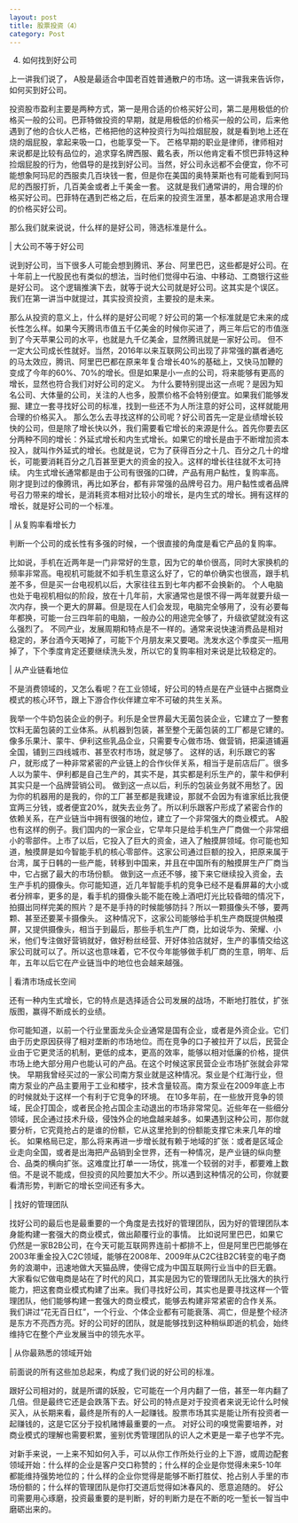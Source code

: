 ```yaml
---
layout: post
title: 股票投资（4）
category: Post
---
```


4. 如何找到好公司

上一讲我们说了， A股是最适合中国老百姓普通散户的市场。这一讲我来告诉你，如何买到好公司。

投资股市盈利主要是两种方式，第一是用合适的价格买好公司，第二是用极低的价格买一般的公司。巴菲特做投资的早期，就是用极低的价格买一般的公司，后来他遇到了他的合伙人芒格，芒格把他的这种投资行为叫捡烟屁股，就是看到地上还在烧的烟屁股，拿起来吸一口，也能享受一下。
芒格早期的职业是律师，律师相对来说都是比较有品位的，追求穿名牌西服、戴名表，所以他肯定看不惯巴菲特这种捡烟屁股的行为，他倡导的是找到好公司。当然，好公司永远都不会便宜，你不可能想象阿玛尼的西服卖几百块钱一套，但是你在美国的奥特莱斯也有可能看到阿玛尼的西服打折，几百美金或者上千美金一套。
这就是我们通常讲的，用合理的价格买好公司。巴菲特在遇到芒格之后，在后来的投资生涯里，基本都是追求用合理的价格买好公司。

那么我们就来说说，什么样的是好公司，筛选标准是什么。  

| 大公司不等于好公司

说到好公司，当下很多人可能会想到腾讯、茅台、阿里巴巴，这些都是好公司。在十年前上一代股民也有类似的想法，当时他们觉得中石油、中移动、工商银行这些是好公司。
这个逻辑推演下去，就等于说大公司就是好公司。这其实是个误区。我们在第一讲当中就提过，其实投资投资，主要投的是未来。

那么从投资的意义上，什么样的是好公司呢？好公司的第一个标准就是它未来的成长性怎么样。如果今天腾讯市值五千亿美金的时候你买进了，两三年后它的市值涨到了今天苹果公司的水平，也就是九千亿美金，显然腾讯就是一家好公司。
但不一定大公司成长性就好。当然，2016年以来互联网公司出现了非常强的赢者通吃的马太效应，腾讯、阿里巴巴都在原来年复合增长40%的基础上，又快马加鞭的变成了今年的60%、70%的增长。但是如果是小一点的公司，将来能够有更高的增长，显然也符合我们对好公司的定义。
为什么要特别提出这一点呢？是因为知名公司、大体量的公司，关注的人也多，股票价格不会特别便宜。如果我们能够发掘、建立一套寻找好公司的标准，找到一些还不为人所注意的好公司，这样就能用合理的价格买入。
那么怎么去寻找这样的公司呢？好公司首先一定是业绩增长较快的公司，但是除了增长快以外，我们需要看它增长的来源是什么。首先你要去区分两种不同的增长：外延式增长和内生式增长。如果它的增长是由于不断增加资本投入，就叫作外延式的增长。也就是说，它为了获得百分之十几、百分之几十的增长，可能要消耗百分之几百甚至更大的资金的投入。这样的增长往往就不太可持续。
内生式增长通常都是由于公司有很强的口碑，产品有用户黏性，复购率高。刚才提到过的像腾讯，再比如茅台，都有非常强的品牌号召力。用户黏性或者品牌号召力带来的增长，是消耗资本相对比较小的增长，是内生式的增长。拥有这样的增长，就是好公司的一个标准。   

| 从复购率看增长力

判断一个公司的成长性有多强的时候，一个很直接的角度是看它产品的复购率。

比如说，手机在近两年是一门非常好的生意，因为它的单价很高，同时大家换机的频率非常高。电视机可能就不如手机生意这么好了，它的单价确实也很高，跟手机差不多，但是买一台电视机以后，大家往往五到七年内都不会换新的。
个人电脑也处于电视机相似的阶段，放在十几年前，大家通常也是恨不得一两年就要升级一次内存，换一个更大的屏幕。但是现在人们会发现，电脑完全够用了，没有必要每年都换，可能一台三四年前的电脑，一般办公的用途完全够了，升级欲望就没有这么强烈了。
不同产业，发展周期和特点是不一样的。通常来说快速消费品是相对稳定的，茅台酒今天喝掉了，可能下个月朋友来又要喝。洗发水这个季度买一瓶用掉了，下个季度肯定还要继续洗头发，所以它的复购率相对来说是比较稳定的。

| 从产业链看地位

不是消费领域的，又怎么看呢？在工业领域，好公司的特点是在产业链中占据商业模式的核心环节，跟上下游合作伙伴建立牢不可破的共生关系。

我举一个牛奶包装企业的例子。利乐是全世界最大无菌包装企业，它建立了一整套饮料无菌包装的工业体系。从机器到包装，甚至整个无菌包装的工厂都是它建的。像多乐果汁、蒙牛、伊利这些乳品企业，只需要专心做市场、做营销，把渠道铺遍全国，铺到三四线城市、甚至农村市场，就足够了。
这样的话，利乐跟它的客户，就形成了一种非常紧密的产业链上的合作伙伴关系，相当于是前店后厂。很多人以为蒙牛、伊利都是自己生产的，其实不是，其实都是利乐生产的，蒙牛和伊利其实只是一个品牌营销公司。
做到这一点以后，利乐的包装业务就不用愁了。因为你的机器用的是我的，你的工厂甚至都是我建设，那就不会因为有谁家纸比我便宜两三分钱，或者便宜20%，就失去业务了。所以利乐跟客户形成了紧密合作的依赖关系，在产业链当中拥有很强的地位，建立了一个非常强大的商业模式。
A股也有这样的例子。我们国内的一家企业，它早年只是给手机生产厂商做一个非常细小的零部件。上市了以后，它投入了巨大的资金，进入了触摸屏领域。你可能也知道，触摸屏是如今智能手机的核心零部件。这家公司通过巨额的投入，把原来属于台湾，属于日韩的一些产能，转移到中国来，并且在中国所有的触摸屏生产厂商当中，它占据了最大的市场份额。
做到这一点还不够，接下来它继续投入资金，去生产手机的摄像头。你可能知道，近几年智能手机的竞争已经不是看屏幕的大小或者分辨率，更多的是，看手机的摄像头能不能在晚上酒吧灯光比较昏暗的情况下，拍摄出同样完美的照片？是不是手持的时候能够防抖？所以一颗摄像头不够，要两颗、甚至还要莱卡摄像头。
这种情况下，这家公司能够给手机生产商既提供触摸屏，又提供摄像头，相当于到最后，那些手机生产厂商，比如说华为、荣耀、小米，他们专注做好营销就好，做好粉丝经营、开好体验店就好，生产的事情交给这家公司就可以了。所以这也意味着，它不仅今年能够做手机厂商的生意，明年、后年，五年以后它在产业链当中的地位也会越来越强。  

| 看清市场成长空间

还有一种内生式增长，它的特点是选择适合公司发展的战场，不断地打胜仗，扩张版图，赢得不断成长的业绩。

你可能知道，以前一个行业里面龙头企业通常是国有企业，或者是外资企业。它们由于历史原因获得了相对垄断的市场地位。而在竞争的口子被拉开了以后，民营企业由于它更灵活的机制，更低的成本，更高的效率，能够以相对低廉的价格，提供市场上绝大部分用户也能认可的产品。在这个时候这家民营企业市场扩张就会非常快。
早期我曾经买过的一家公司南方泵业就是这种情况。泵业是个红海行业，但南方泵业的产品主要用于工业和楼宇，技术含量较高。南方泵业在2009年底上市的时候就处于这样一个有利于它竞争的环境。
在10多年前，在一些放开竞争的领域，民企打国企，或者民企抢占国企主动退出的市场非常常见。近些年在一些细分领域，民企通过技术升级，侵蚀外企的地盘越来越多。如果遇到这种公司，那你就要分析，它究竟抢占的是谁的份额，它从这里抢到的份额能支撑它未来几年的增长。
如果格局已定，那么将来再进一步增长就有赖于地域的扩张：或者是区域企业走向全国，或者是出海把产品销到全世界，还有一种情况，是产业链的纵向整合、品类的横向扩张。这难度比打单一一场仗，挑准一个较弱的对手，都要难上数倍。不是说不能成，但投资的风险要加大不少。所以遇到这种情况的公司，你就要看清形势，判断它的增长空间还有多大。  

| 找好的管理团队

找好公司的最后也是最重要的一个角度是去找好的管理团队，因为好的管理团队本身能构建一套强大的商业模式，做出颠覆行业的事情。
比如说阿里巴巴，如果它仍然是一家B2B公司，在今天可能互联网界连前十都排不上，但是阿里巴巴能够在2003年重金投入C2C领域，能够在2008年、2009年从C2C往B2C转变的电子商务的浪潮中，迅速地做大天猫品牌，使得它成为中国互联网行业当中的巨无霸。
大家看似它做电商是站在了时代的风口，其实是因为它的管理团队无比强大的执行能力，把这套商业模式构建了出来。我们寻找好公司，其实也是要寻找这样一个管理团队，他们能够构建一套强大的商业模式，能够去构建非常紧密的合作关系。
我们讲过“花无百日红”，一个行业、个体企业都有可能衰落、凋亡，但是整个经济是东方不亮西方亮。好的公司好的团队，就是能够找到这种稍纵即逝的机会，始终维持它在整个产业发展当中的领先水平。

| 从你最熟悉的领域开始

前面说的所有这些加总起来，构成了我们说的好公司的标准。

跟好公司相对的，就是所谓的妖股，它可能在一个月内翻了一倍，甚至一年内翻了几倍。但是最终它还是会跌落下去。好公司的特点是对于投资者来说无论什么时候买入，从长期来看，最终是所有的人一起赚钱。股票市场其实是能让所有投资者一起赚钱的，这是它区分于投机赌博最重要的一点。
对好公司的嗅觉需要培养，对商业模式的理解也需要积累，鉴别优秀管理团队的识人之术更是一辈子也学不完。

对新手来说，一上来不知如何入手，可以从你工作所处行业的上下游，或周边配套领域开始：什么样的企业是客户交口称赞的；什么样的企业是你觉得未来5-10年都能维持强势地位的；什么样的企业你觉得是能够不断打胜仗、抢占别人手里的市场份额的；什么样的管理团队是你打交道后觉得如沐春风的、愿意追随的。
好公司需要用心琢磨，投资最重要的是判断，好的判断力是在不断的吃一堑长一智当中磨砺出来的。 
